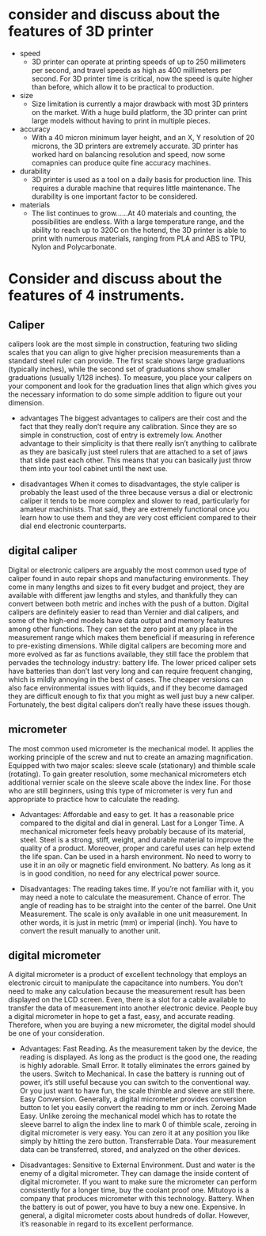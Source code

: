 # consider and discuss about the features of 3D printer
- speed
    - 3D printer can operate at printing speeds of up to 250 millimeters per second, and travel speeds as high as 400 millimeters per second. For 3D printer time is critical, now the speed is quite higher than before, which allow it to be practical to production.
- size
    - Size limitation is currently a major drawback with most 3D printers on the market. With a huge build platform, the 3D printer can print large models without having to print in multiple pieces.
- accuracy
    - With a 40 micron minimum layer height, and an X, Y resolution of 20 microns, the 3D printers are extremely accurate. 3D printer has worked hard on balancing resolution and speed, now some comapnies can produce quite fine accuracy machines.
- durability
    - 3D printer is used as a tool on a daily basis for production line. This requires a durable machine that requires little maintenance. The durability is one important factor to be considered.
- materials
    - The list continues to grow……At 40 materials and counting, the possibilities are endless. With a large temperature range, and the ability to reach up to 320C on the hotend, the 3D printer is able to print with numerous materials, ranging from PLA and ABS to TPU, Nylon and Polycarbonate.

# Consider and discuss about the features of 4 instruments.
## Caliper
calipers look are the most simple in construction, featuring two sliding scales that you can align to give higher precision measurements than a standard steel ruler can provide. The first scale shows large graduations (typically inches), while the second set of graduations show smaller graduations (usually 1/128 inches). To measure, you place your calipers on your component and look for the graduation lines that align which gives you the necessary information to do some simple addition to figure out your dimension.

- advantages
The biggest advantages to calipers are their cost and the fact that they really don’t require any calibration. Since they are so simple in construction, cost of entry is extremely low. 
Another advantage to their simplicity is that there really isn’t anything to calibrate as they are basically just steel rulers that are attached to a set of jaws that slide past each other. This means that you can basically just throw them into your tool cabinet until the next use.

- disadvantages
When it comes to disadvantages, the style caliper is probably the least used of the three because versus a dial or electronic caliper it tends to be more complex and slower to read, particularly for amateur machinists. That said, they are extremely functional once you learn how to use them and they are very cost efficient compared to their dial end electronic counterparts.

## digital caliper
Digital or electronic calipers are arguably the most common used type of caliper found in auto repair shops and manufacturing environments. They come in many lengths and sizes to fit every budget and project, they are available with different jaw lengths and styles, and thankfully they can convert between both metric and inches with the push of a button. Digital calipers are definitely easier to read than Vernier and dial calipers, and some of the high-end models have data output and memory features among other functions. They can set the zero point at any place in the measurement range which makes them beneficial if measuring in reference to pre-existing dimensions.
While digital calipers are becoming more and more evolved as far as functions available, they still face the problem that pervades the technology industry: battery life. The lower priced caliper sets have batteries than don’t last very long and can require frequent changing, which is mildly annoying in the best of cases. The cheaper versions can also face environmental issues with liquids, and if they become damaged they are difficult enough to fix that you might as well just buy a new caliper. Fortunately, the best digital calipers don’t really have these issues though.

## micrometer
The most common used micrometer is the mechanical model. It applies the working principle of the screw and nut to create an amazing magnification. Equipped with two major scales: sleeve scale (stationary) and thimble scale (rotating). To gain greater resolution, some mechanical micrometers etch additional vernier scale on the sleeve scale above the index line. For those who are still beginners, using this type of micrometer is very fun and appropriate to practice how to calculate the reading.

- Advantages:
Affordable and easy to get. It has a reasonable price compared to the digital and dial in general.
Last for a Longer Time. A mechanical micrometer feels heavy probably because of its material, steel. Steel is a strong, stiff, weight, and durable material to improve the quality of a product. Moreover, proper and careful uses can help extend the life span.
Can be used in a harsh environment. No need to worry to use it in an oily or magnetic field environment.
No battery. As long as it is in good condition, no need for any electrical power source.

- Disadvantages:
The reading takes time. If you’re not familiar with it, you may need a note to calculate the measurement.
Chance of error. The angle of reading has to be straight into the center of the barrel.
One Unit Measurement. The scale is only available in one unit measurement. In other words, it is just in metric (mm) or imperial (inch). You have to convert the result manually to another unit.

## digital micrometer
A digital micrometer is a product of excellent technology that employs an electronic circuit to manipulate the capacitance into numbers. You don’t need to make any calculation because the measurement result has been displayed on the LCD screen. Even, there is a slot for a cable available to transfer the data of measurement into another electronic device. People buy a digital micrometer in hope to get a fast, easy, and accurate reading. Therefore, when you are buying a new micrometer, the digital model should be one of your consideration.

- Advantages:
Fast Reading. As the measurement taken by the device, the reading is displayed. As long as the product is the good one, the reading is highly adorable.
Small Error. It totally eliminates the errors gained by the users.
Switch to Mechanical. In case the battery is running out of power, it’s still useful because you can switch to the conventional way. Or you just want to have fun, the scale thimble and sleeve are still there.
Easy Conversion. Generally, a digital micrometer provides conversion button to let you easily convert the reading to mm or inch.
Zeroing Made Easy. Unlike zeroing the mechanical model which has to rotate the sleeve barrel to align the index line to mark 0 of thimble scale, zeroing in digital micrometer is very easy. You can zero it at any position you like simply by hitting the zero button.
Transferrable Data. Your measurement data can be transferred, stored, and analyzed on the other devices.

- Disadvantages:
Sensitive to External Environment. Dust and water is the enemy of a digital micrometer. They can damage the inside content of digital micrometer. If you want to make sure the micrometer can perform consistently for a longer time, buy the coolant proof one. Mitutoyo is a company that produces micrometer with this technology.
Battery. When the battery is out of power, you have to buy a new one.
Expensive. In general, a digital micrometer costs about hundreds of dollar. However, it’s reasonable in regard to its excellent performance.
